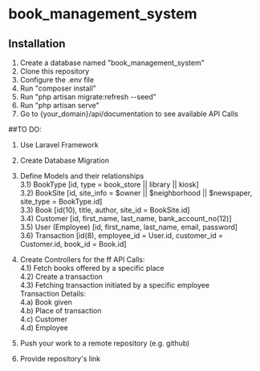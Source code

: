# book_management_system

## Installation
1) Create a database named "book_management_system"
2) Clone this repository
3) Configure the .env file
4) Run "composer install"
5) Run "php artisan migrate:refresh --seed"
6) Run "php artisan serve"
7) Go to {your_domain}/api/documentation to see available API Calls


##TO DO:
1) Use Laravel Framework
2) Create Database Migration
3) Define Models and their relationships <br>
	3.1) BookType [id, type = book_store || library || kiosk] <br>
	3.2) BookSite [id, site_info = $owner || $neighborhood || $newspaper, site_type = BookType.id] <br>
	3.3) Book [id(10), title, author, site_id = BookSite.id] <br>
	3.4) Customer [id, first_name, last_name, bank_account_no(12)] <br>
	3.5) User (Employee) [id, first_name, last_name, email, password] <br>
	3.6) Transaction [id(8), employee_id = User.id, customer_id = Customer.id, book_id = Book.id] <br>

4) Create Controllers for the ff API Calls: <br>
	4.1) Fetch books offered by a specific place <br>
	4.2) Create a transaction <br>
	4.3) Fetching transaction initiated by a specific employee <br>
	    Transaction Details: <br>
			4.a) Book given <br>
			4.b) Place of transaction <br>
			4.c) Customer <br>
			4.d) Employee <br>

5) Push your work to a remote repository (e.g. github)
6) Provide repository's link